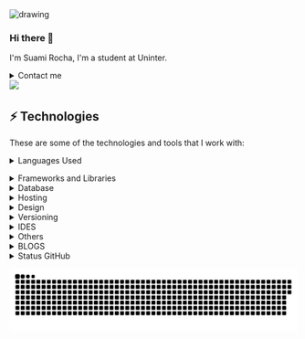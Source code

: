 
<img href="https://beacons.ai/surocha" src="https://media.giphy.com/media/4knozU8q9AXvpod9qy/giphy.gif" alt="drawing" width="100%" height="50" />


### Hi there 👋

I'm Suami Rocha,  I'm a student  at Uninter.

 <details>
<summary>Contact me</summary>

> <a href="https://twitter.com/hisuamirocha" target="_blank"><img src="https://img.shields.io/badge/-Linkedin-blue?style=flat-square&logo=Linkedin&logoColor=white" target="_blank"></a>
  <a href="https://www.linkedin.com/in/suamirochadev/" target="_blank"><img src="https://img.shields.io/twitter/follow/hisuamirocha?style=social" target="_blank"></a>
  <a href="suamirochati@gmail.com" target="_blank"><img src="https://img.shields.io/badge/Gmail-D14836?style=flat-square&logo=gmail&logoColor=white" target="_blank"></a>
  <a href="https://t.me/suamirochadev" target="_blank"><img src="https://img.shields.io/badge/Telegram-2CA5E0?style=flat-square&logo=telegram&logoColor=white" target="_blank"></a>
  <a href="https://instagram.com/suamirochadev" target="_blank"><img src="https://img.shields.io/badge/-Instagram-%23E4405F?style=flat-square&logo=instagram&logoColor=white" target="_blank"></a>
  <a href="https://br.pinterest.com/suamirochati/" target="_blank"><img src="https://img.shields.io/badge/Pinterest-%23E60023.svg?&style=flat-square&logo=Pinterest&logoColor=white" target="_blank"></a>
 <a href="https://www.twitch.tv/suamirocha" target="_blank"><img src="https://img.shields.io/badge/Twitch-9146FF?style=flat-square&logo=twitch&logoColor=white" target="_blank"></a> 
<a href="https://discord.gg/suamisz#5008" target="_blank"><img src="https://img.shields.io/badge/Discord-7289DA?style=flat-square&logo=discord&logoColor=white" target="_blank"></a> 
 <a href="https://codepen.io/suamirocha" target="_blank"><img src="https://img.shields.io/badge/Codepen-000000?style=flat-square&logo=codepen&logoColor=white" target="_blank"></a>
 <a href="https://www.hackerrank.com/suamirochati" target="_blank"><img src="https://img.shields.io/badge/-Hackerrank-2EC866?style=flat-square&logo=HackerRank&logoColor=white"></a>
 <a href="https://dev.to/suamirocha" target="_blank"><img src="https://img.shields.io/badge/dev.to-0A0A0A?style=flat-square&logo=devdotto&logoColor=white"></a>
 <a href="https://stackoverflow.com/users/20600344/suami-rocha" target="_blank"><img src="https://img.shields.io/badge/Stack_Overflow-FE7A16?style=flat-square&logo=stack-overflow&logoColor=white" target="_blank"></a>
 <a href="https://stackexchange.com/users/27046177/suami-rocha" target="_blank"><img src="https://img.shields.io/badge/StackExchange-%23ffffff.svg?&style=flat-square&logo=StackExchange&logoColor=white" target="_blank"></a>
 </details>
<img src="https://komarev.com/ghpvc/?username=suamirocha&style=for-the-badge"/>

## ⚡ Technologies

These are some of the technologies and tools that I work with:
<details>
	<summary> Languages Used </summary>
	
>	
![Java](https://img.shields.io/badge/-Java-007396?style=flat-square&logo=java)
![JavaScript](https://img.shields.io/badge/-JavaScript-black?style=flat-square&logo=javascript)
![HTML5](https://img.shields.io/badge/-HTML5-E34F26?style=flat-square&logo=html5&logoColor=white)
![CSS3](https://img.shields.io/badge/-CSS3-1572B6?style=flat-square&logo=css3)![TypeScript](https://img.shields.io/badge/-TypeScript-007ACC?style=flat-square&logo=typescript)
![Python](https://img.shields.io/badge/Python-14354C?style=flat-square&logo=python&logoColor=white)![Markdown](https://img.shields.io/badge/Markdown-000000?style=flat-square&logo=markdown&logoColor=white)
	</details>
<details>
	<summary> Frameworks and Libraries </summary>

>![Spring](https://img.shields.io/badge/-Spring-6DB33F?style=flat-square&logo=spring&logoColor=white)
![Nodejs](https://img.shields.io/badge/-Nodejs-339933?style=flat-square&logo=Node.js&logoColor=white)
![React](https://img.shields.io/badge/React-20232A?style=flat-square&logo=react&logoColor=61DAFB)
![Bootstrap](https://img.shields.io/badge/Bootstrap-563D7C?style=flat-square&logo=bootstrap&logoColor=white)
![JQUERY](https://img.shields.io/badge/jQuery-0769AD?style=flat-square&logo=jquery&logoColor=white)
![Django](https://img.shields.io/badge/Django-092E20?style=flat-square&logo=django&logoColor=white)
![Flask](https://img.shields.io/badge/Flask-000000?style=flat-square&logo=flask&logoColor=white)
![Json](https://img.shields.io/badge/json%20web%20tokens-323330?style=flat-square&logo=json-web-tokens&logoColor=pink)
</details>
<details>
	<summary> Database </summary>
  
> ![MongoDB](https://img.shields.io/badge/-MongoDB-black?style=flat-square&logo=mongodb)
![MySQL](https://img.shields.io/badge/-MySQL-4479A1?style=flat-square&logo=mysql&logoColor=white)
![PostGreSQL](https://img.shields.io/badge/PostgreSQL-316192?style=flat-square&logo=postgresql&logoColor=white)
![SQLite](https://img.shields.io/badge/SQLite-07405E?style=flat-square&logo=sqlite&logoColor=white)
![Cassandra](https://img.shields.io/badge/Cassandra-1287B1?style=flat-square&logo=apache%20cassandra&logoColor=white)
</details>	
<details>
	<summary> Hosting </summary>

>![Netfly](https://img.shields.io/badge/Netlify-00C7B7?style=flat-square&logo=netlify&logoColor=white)
</details>
<details>
  <summary> Design </summary>

>![Figma](https://img.shields.io/badge/Figma-F24E1E?style=flat-square&logo=figma&logoColor=white)
</details>
<details>
<summary> Versioning </summary>

>![Git](https://img.shields.io/badge/-Git-black?style=flat-square&logo=git)
![GitHub](https://img.shields.io/badge/-GitHub-181717?style=flat-square&logo=github)
</details>
<details>
<summary> IDES </summary>

 >![PyCharm](https://img.shields.io/badge/PyCharm-000000.svg?&style=flat-square&logo=PyCharm&logoColor=white)
![IntelliJ](https://img.shields.io/badge/-IntelliJ%20IDEA-black?style=flat-square&logo=intellij-idea&logoColor=white)	![VSCode](https://img.shields.io/badge/-VSCode-007ACC?style=flat-square&logo=visual-studio-code&logoColor=white)
</details>
<details>
  <summary> Others </summary>
  
 > ![Docker](https://img.shields.io/badge/-Docker-2496ED?style=flat-square&logo=docker&logoColor=white)
![Microsoft Azure](https://img.shields.io/badge/Microsoft%20Azure-0089D6?style=flat-square&logo=microsoft-azure&logoColor=white)
![Google Cloud](https://img.shields.io/badge/Google%20Cloud-4285F4?style=flat-square&logo=google-cloud&logoColor=white)	![Amazon](https://img.shields.io/badge/Amazon_AWS-232F3E?style=flat-square&logo=amazon-aws&logoColor=white)
![JIRA](https://img.shields.io/badge/-JIRA-0052CC?style=flat-square&logo=jira)	![Windows](https://img.shields.io/badge/Windows-0078D6?style=flat-square&logo=windows&logoColor=white)
</details>
	<details>
	<summary> BLOGS </summary>
		<a href="https://dev.to/suamirocha">
			<img src="https://img.shields.io/badge/dev.to-0A0A0A?style=for-the-badge&logo=devdotto&logoColor=white"/>
		</a>
    <a href="https://medium.com/@suamirochati">
			<img src="https://img.shields.io/badge/Medium-12100E?style=for-the-badge&logo=medium&logoColor=white"/>
		</a>
</details>
<details>
<summary> Status GitHub </summary>

 > <a href="https://github.com/suamirocha">
  <img  src="https://github-readme-stats.vercel.app/api?username=suamirocha&show_icons=true&theme=buefy&include_all_commits=true&count_private=true"/>
   <a href="https://github.com/suamirocha">
   <img src="https://github-readme-stats.vercel.app/api/top-langs/?username=suamirocha&langs_count=10&theme=buefy"/>
 </details>

 ![Snake animation](https://github.com/suamirocha/suamirocha/blob/output/github-contribution-grid-snake.svg)
 
